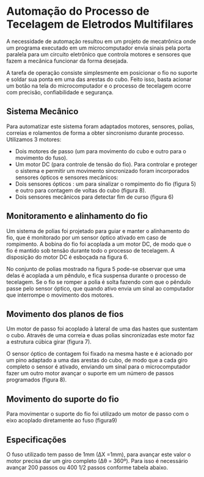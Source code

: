 # Automação do Processo de Tecelagem de Eletrodos Multifilares #

A necessidade de automação resultou em um  projeto de mecatrônica onde um programa executado em um microcomputador envia sinais pela porta paralela para um circuito eletrônico que controla motores e sensores que fazem a mecânica funcionar da forma desejada.

A tarefa de operação consiste simplesmente em posicionar o fio no suporte e soldar sua ponta em uma das arestas do cubo. Feito isso, basta acionar um botão na tela do microcomputador e o processo de tecelagem ocorre com precisão, confiabilidade e segurança.

## Sistema Mecânico ##

Para automatizar este sistema foram adaptados motores, sensores, polias, correias e  rolamentos de forma a obter sincronismo durante  processo.  Utilizamos 3 motores:
- Dois motores de passo (um para movimento do cubo e outro para o movimento do fuso).
- Um motor DC (para controle de tensão do fio).
Para controlar e proteger o sistema e permitir um movimento sincronizado foram incorporados sensores ópticos e sensores mecânicos:
- Dois sensores ópticos :  um para sinalizar o rompimento do fio (figura 5) e outro para contagem de voltas do cubo (figura 8).
- Dois sensores mecânicos para detectar fim de curso (figura 6)

## Monitoramento e alinhamento do fio ##

Um sistema de polias foi projetado para guiar e manter o alinhamento do fio, que é monitorado por um sensor óptico ativado em caso de rompimento. A bobina do fio foi acoplada a um motor DC, de modo que o fio é mantido sob tensão durante todo o processo de tecelagem. A disposição do motor DC é esboçada na figura 6.

No conjunto de polias mostrado na figura 5 pode-se observar que uma delas é acoplada a um pêndulo, e fica suspensa durante o processo de tecelagem. Se o fio se romper a polia é solta fazendo com que o pêndulo passe pelo sensor óptico, que quando ativo envia um sinal ao computador que interrompe o movimento dos motores.

## Movimento dos planos de fios ##

Um motor de passo foi acoplado à lateral de uma das hastes que sustentam o cubo. Através de uma correia e duas polias sincronizadas este motor  faz a estrutura cúbica girar  (figura 7).

O sensor óptico de contagem foi fixado na mesma haste e é acionado por um pino adaptado a uma das arestas do cubo, de modo que a cada giro completo o sensor é ativado, enviando um sinal para o microcomputador fazer um outro motor avançar o suporte em um número de passos programados (figura 8).

## Movimento do suporte do fio ##

Para movimentar o suporte do fio foi utilizado um motor de passo com o eixo acoplado
diretamente ao fuso (figura9)

## Especificações ##

O fuso utilizado tem passo de 1mm (∆X =1mm), para avançar este valor o motor precisa dar um giro completo (∆θ = 360º). Para isso é necessário avançar 200 passos  ou  400 1/2 passos conforme tabela abaixo.
